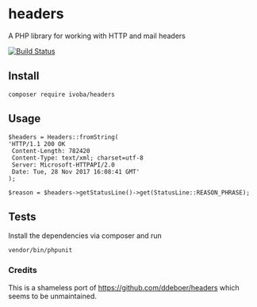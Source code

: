 # headers

A PHP library for working with HTTP and mail headers

[![Build Status](http://img.shields.io/travis/ivoba/headers.svg)](https://travis-ci.org/ivoba/headers)


## Install

    composer require ivoba/headers
    
## Usage 

    $headers = Headers::fromString(
    'HTTP/1.1 200 OK
     Content-Length: 782420
     Content-Type: text/xml; charset=utf-8
     Server: Microsoft-HTTPAPI/2.0
     Date: Tue, 28 Nov 2017 16:08:41 GMT'
    );
    
    $reason = $headers->getStatusLine()->get(StatusLine::REASON_PHRASE);
    
    
## Tests
Install the dependencies via composer and run

    vendor/bin/phpunit

### Credits
This is a shameless port of https://github.com/ddeboer/headers which seems to be unmaintained.